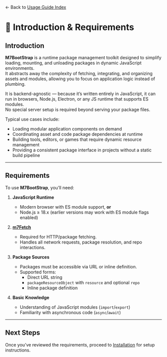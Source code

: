 ← Back to [Usage Guide Index](TOC.md)

# 📘 Introduction & Requirements

## Introduction

**M7BootStrap** is a runtime package management toolkit designed to simplify loading, mounting, and unloading packages in dynamic JavaScript environments.  
It abstracts away the complexity of fetching, integrating, and organizing assets and modules, allowing you to focus on application logic instead of plumbing.

It is backend-agnostic — because it’s written entirely in JavaScript, it can run in browsers, Node.js, Electron, or any JS runtime that supports ES modules.  
No special server setup is required beyond serving your package files.

Typical use cases include:

- Loading modular application components on demand
- Coordinating asset and code package dependencies at runtime
- Building tools, editors, or games that require dynamic resource management
- Providing a consistent package interface in projects without a static build pipeline

---

## Requirements

To use **M7BootStrap**, you’ll need:

1. **JavaScript Runtime**  
   - Modern browser with ES module support, **or**  
   - Node.js ≥ 18.x (earlier versions may work with ES module flags enabled)

2. **[m7Fetch](https://github.com/linearblade/m7fetch)**  
   - Required for HTTP/package fetching.  
   - Handles all network requests, package resolution, and repo interactions.

3. **Package Sources**  
   - Packages must be accessible via URL or inline definition.
   - Supported forms:
     - Direct URL string  
     - `packageResourceObject` with `resource` and optional `repo`  
     - Inline package definition

4. **Basic Knowledge**  
   - Understanding of JavaScript modules (`import`/`export`)  
   - Familiarity with asynchronous code (`async`/`await`)

---

## Next Steps

Once you’ve reviewed the requirements, proceed to [Installation](INSTALLATION.md) for setup instructions.